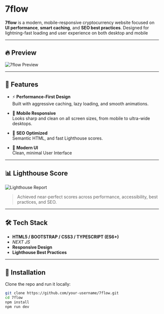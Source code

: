 # 7flow

**7flow** is a modern, mobile-responsive cryptocurrency website focused on **UI performance**, **smart caching**, and **SEO best practices**. Designed for lightning-fast loading and user experience on both desktop and mobile

---

## 🔥 Preview

![7flow Preview](/public/7flow.gif)

---

## 🚀 Features

- ⚡ **Performance-First Design**  
  Built with aggressive caching, lazy loading, and smooth animations.

- 📱 **Mobile Responsive**  
  Looks sharp and clean on all screen sizes, from mobile to ultra-wide desktops.

- 🧠 **SEO Optimized**  
  Semantic HTML, and fast Lighthouse scores.

- 🎨 **Modern UI**  
  Clean, minimal User Interface

---

## 📊 Lighthouse Score

![Lighthouse Report](/public/lighthouse.avif)

> Achieved near-perfect scores across performance, accessibility, best practices, and SEO.

---

## 🛠️ Tech Stack

- **HTML5 / BOOTSTRAP / CSS3 / TYPESCRIPT (ES6+)**
- *NEXT JS*
- **Responsive Design**
- **Lighthouse Best Practices**

---

## 📂 Installation

Clone the repo and run it locally:

```bash
git clone https://github.com/your-username/7flow.git
cd 7flow
npm install
npm run dev
